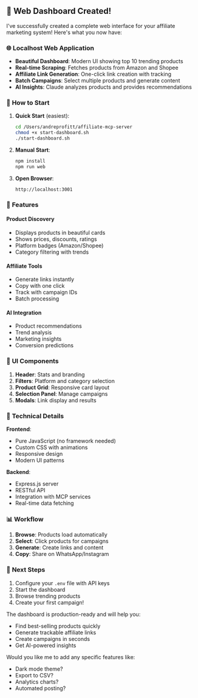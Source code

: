## 🎉 Web Dashboard Created!

I've successfully created a complete web interface for your affiliate marketing system! Here's what you now have:

### 🌐 **Localhost Web Application**
- **Beautiful Dashboard**: Modern UI showing top 10 trending products
- **Real-time Scraping**: Fetches products from Amazon and Shopee
- **Affiliate Link Generation**: One-click link creation with tracking
- **Batch Campaigns**: Select multiple products and generate content
- **AI Insights**: Claude analyzes products and provides recommendations

### 🚀 **How to Start**

1. **Quick Start** (easiest):
   ```bash
   cd /Users/andreprofitt/affiliate-mcp-server
   chmod +x start-dashboard.sh
   ./start-dashboard.sh
   ```

2. **Manual Start**:
   ```bash
   npm install
   npm run web
   ```

3. **Open Browser**:
   ```
   http://localhost:3001
   ```

### 🎨 **Features**

#### Product Discovery
- Displays products in beautiful cards
- Shows prices, discounts, ratings
- Platform badges (Amazon/Shopee)
- Category filtering with trends

#### Affiliate Tools
- Generate links instantly
- Copy with one click
- Track with campaign IDs
- Batch processing

#### AI Integration
- Product recommendations
- Trend analysis
- Marketing insights
- Conversion predictions

### 📱 **UI Components**

1. **Header**: Stats and branding
2. **Filters**: Platform and category selection
3. **Product Grid**: Responsive card layout
4. **Selection Panel**: Manage campaigns
5. **Modals**: Link display and results

### 🔧 **Technical Details**

**Frontend**:
- Pure JavaScript (no framework needed)
- Custom CSS with animations
- Responsive design
- Modern UI patterns

**Backend**:
- Express.js server
- RESTful API
- Integration with MCP services
- Real-time data fetching

### 📊 **Workflow**

1. **Browse**: Products load automatically
2. **Select**: Click products for campaigns
3. **Generate**: Create links and content
4. **Copy**: Share on WhatsApp/Instagram

### 🎯 **Next Steps**

1. Configure your `.env` file with API keys
2. Start the dashboard
3. Browse trending products
4. Create your first campaign!

The dashboard is production-ready and will help you:
- Find best-selling products quickly
- Generate trackable affiliate links
- Create campaigns in seconds
- Get AI-powered insights

Would you like me to add any specific features like:
- Dark mode theme?
- Export to CSV?
- Analytics charts?
- Automated posting?
